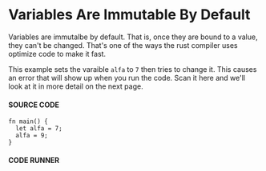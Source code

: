 # Variables Are Immutable By Default

Variables are immutalbe by default. That is, once
they are bound to a value, they can't be changed.
That's one of the ways the rust compiler uses
optimize code to make it fast.

This example sets the varaible `alfa` to `7`
then tries to change it. This causes an error
that will show up when you run the code. Scan
it here and we'll look at it in more detail
on the next page.

#### SOURCE CODE

```rust, noplayground, EXAMPLE1
fn main() {
  let alfa = 7;
  alfa = 9;
}
```

#### CODE RUNNER

```rust, editable, CODE1

```
